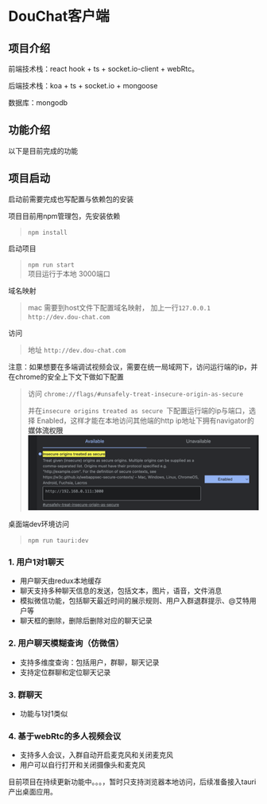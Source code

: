 # DouChat客户端
## 项目介绍
前端技术栈：react hook + ts + socket.io-client + webRtc。

后端技术栈：koa + ts + socket.io + mongoose

数据库：mongodb

## 功能介绍
以下是目前完成的功能

## 项目启动

启动前需要完成也写配置与依赖包的安装

项目目前用npm管理包，先安装依赖
> `npm install`

启动项目
> `npm run start`  
> 项目运行于本地 3000端口

域名映射
> mac 需要到host文件下配置域名映射， 加上一行`127.0.0.1 http://dev.dou-chat.com`

访问
> 地址 `http://dev.dou-chat.com`

注意：如果想要在多端调试视频会议，需要在统一局域网下，访问运行端的ip，并在chrome的安全上下文下做如下配置
> 访问 `chrome://flags/#unsafely-treat-insecure-origin-as-secure`  
> 
> 并在`insecure origins treated as secure
`下配置运行端的ip与端口，选择 Enabled，这样才能在本地访问其他端的http ip地址下拥有navigator的**媒体流权限**
![](./doc/assets/chrome-config_1.png)

桌面端dev环境访问
> `npm run tauri:dev`
### 1. 用户1对1聊天
   - 用户聊天由redux本地缓存
   - 聊天支持多种聊天信息的发送，包括文本，图片，语音，文件消息
   - 模拟微信功能，包括聊天最近时间的展示规则、用户入群退群提示、@艾特用户等
   - 聊天框的删除，删除后删除对应的聊天记录
### 2. 用户聊天模糊查询（仿微信）
   - 支持多维度查询：包括用户，群聊，聊天记录
   - 支持定位群聊和定位聊天记录
### 3. 群聊天
  - 功能与1对1类似
### 4. 基于webRtc的多人视频会议
   - 支持多人会议，入群自动开启麦克风和关闭麦克风
   - 用户可以自行打开和关闭摄像头和麦克风

目前项目在持续更新功能中。。。，暂时只支持浏览器本地访问，后续准备接入tauri产出桌面应用。
